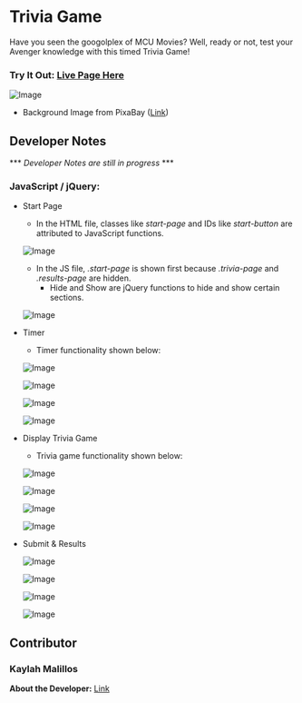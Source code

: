 # Trivia Game

Have you seen the googolplex of MCU Movies? Well, ready or not, test your Avenger knowledge with this timed Trivia Game! 

### Try It Out: [Live Page Here](https://kmalillos.github.io/TriviaGame/)

![Image](https://github.com/kmalillos/triviagame/blob/master/assets/readme/home.JPG)

* Background Image from PixaBay ([Link](https://pixabay.com/))

<!-- ## How It Works -->

## Developer Notes

*** *Developer Notes are still in progress* ***

### JavaScript / jQuery:

* Start Page
    
    * In the HTML file, classes like *start-page* and IDs like *start-button* are attributed to JavaScript functions.

    ![Image](https://github.com/kmalillos/triviagame/blob/master/assets/readme/01.JPG)

    * In the JS file, *.start-page* is shown first because *.trivia-page* and *.results-page* are hidden.
        * Hide and Show are jQuery functions to hide and show certain sections. 

    ![Image](https://github.com/kmalillos/triviagame/blob/master/assets/readme/02.JPG)

* Timer

    * Timer functionality shown below:

    ![Image](https://github.com/kmalillos/triviagame/blob/master/assets/readme/03.JPG)

    ![Image](https://github.com/kmalillos/triviagame/blob/master/assets/readme/04.JPG)

    ![Image](https://github.com/kmalillos/triviagame/blob/master/assets/readme/05.JPG)

    ![Image](https://github.com/kmalillos/triviagame/blob/master/assets/readme/06.JPG)

* Display Trivia Game

    * Trivia game functionality shown below:

    ![Image](https://github.com/kmalillos/triviagame/blob/master/assets/readme/03.JPG)

    ![Image](https://github.com/kmalillos/triviagame/blob/master/assets/readme/04.JPG)

    ![Image](https://github.com/kmalillos/triviagame/blob/master/assets/readme/07.JPG)

    ![Image](https://github.com/kmalillos/triviagame/blob/master/assets/readme/08.JPG)

* Submit & Results

    ![Image](https://github.com/kmalillos/triviagame/blob/master/assets/readme/09.JPG)

    ![Image](https://github.com/kmalillos/triviagame/blob/master/assets/readme/10.JPG)

    ![Image](https://github.com/kmalillos/triviagame/blob/master/assets/readme/11.JPG)

    ![Image](https://github.com/kmalillos/triviagame/blob/master/assets/readme/12.JPG)

## Contributor

### Kaylah Malillos

**About the Developer:** [Link](https://kmalillos.github.io/)

